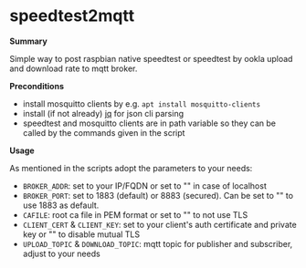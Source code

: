 # speedtest2mqtt
**Summary**

Simple way to post raspbian native speedtest or speedtest by ookla upload and download rate to mqtt broker. 

**Preconditions**

- install mosquitto clients by e.g. `apt install mosquitto-clients`
- install (if not already) [jq](https://stedolan.github.io/jq/) for json cli parsing
- speedtest and mosquitto clients are in path variable so they can be called by the commands given in the script

**Usage**

As mentioned in the scripts adopt the parameters to your needs:

- `BROKER_ADDR`: set to your IP/FQDN or set to "" in case of localhost
- `BROKER_PORT`: set to 1883 (default) or 8883 (secured). Can be set to "" to use 1883 as default.
- `CAFILE`: root ca file in PEM format or set to "" to not use TLS
- `CLIENT_CERT` & `CLIENT_KEY`: set to your client's auth certificate and private key or "" to disable mutual TLS
- `UPLOAD_TOPIC` & `DOWNLOAD_TOPIC`: mqtt topic for publisher and subscriber, adjust to your needs


